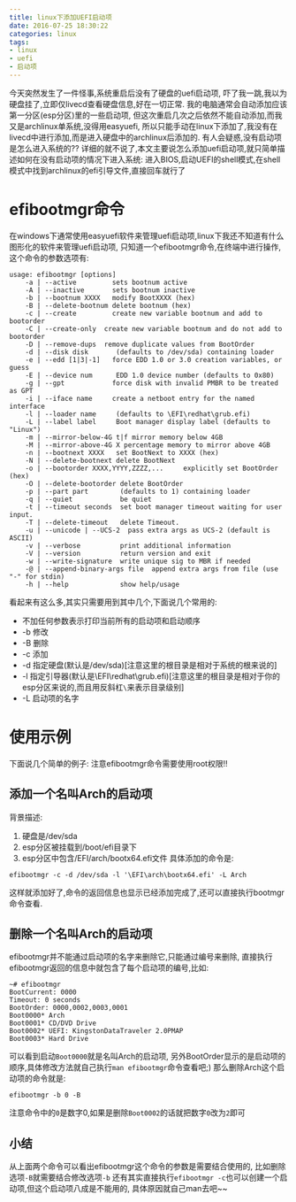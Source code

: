 ```yaml
---
title: linux下添加UEFI启动项
date: 2016-07-25 18:30:22
categories: linux
tags:
- linux
- uefi
- 启动项
---
```


今天突然发生了一件怪事,系统重启后没有了硬盘的uefi启动项,
吓了我一跳,我以为硬盘挂了,立即仅livecd查看硬盘信息,好在一切正常.
我的电脑通常会自动添加应该第一分区(esp分区)里的一些启动项,
但这次重启几次之后依然不能自动添加,而我又是archlinux单系统,没得用easyuefi,
所以只能手动在linux下添加了,我没有在livecd中进行添加,而是进入硬盘中的archlinux后添加的.
有人会疑惑,没有启动项是怎么进入系统的??
详细的就不说了,本文主要说怎么添加uefi启动项,就只简单描述如何在没有启动项的情况下进入系统:
进入BIOS,启动UEFI的shell模式,在shell模式中找到archlinux的efi引导文件,直接回车就行了

# efibootmgr命令
在windows下通常使用easyuefi软件来管理uefi启动项,linux下我还不知道有什么图形化的软件来管理uefi启动项,
只知道一个efibootmgr命令,在终端中进行操作,这个命令的参数选项有:
``` shell
usage: efibootmgr [options]
	-a | --active         sets bootnum active
	-A | --inactive       sets bootnum inactive
	-b | --bootnum XXXX   modify BootXXXX (hex)
	-B | --delete-bootnum delete bootnum (hex)
	-c | --create         create new variable bootnum and add to bootorder
	-C | --create-only	create new variable bootnum and do not add to bootorder
	-D | --remove-dups	remove duplicate values from BootOrder
	-d | --disk disk       (defaults to /dev/sda) containing loader
	-e | --edd [1|3|-1]   force EDD 1.0 or 3.0 creation variables, or guess
	-E | --device num      EDD 1.0 device number (defaults to 0x80)
	-g | --gpt            force disk with invalid PMBR to be treated as GPT
	-i | --iface name     create a netboot entry for the named interface
	-l | --loader name     (defaults to \EFI\redhat\grub.efi)
	-L | --label label     Boot manager display label (defaults to "Linux")
	-m | --mirror-below-4G t|f mirror memory below 4GB
	-M | --mirror-above-4G X percentage memory to mirror above 4GB
	-n | --bootnext XXXX   set BootNext to XXXX (hex)
	-N | --delete-bootnext delete BootNext
	-o | --bootorder XXXX,YYYY,ZZZZ,...     explicitly set BootOrder (hex)
	-O | --delete-bootorder delete BootOrder
	-p | --part part        (defaults to 1) containing loader
	-q | --quiet            be quiet
	-t | --timeout seconds  set boot manager timeout waiting for user input.
	-T | --delete-timeout   delete Timeout.
	-u | --unicode | --UCS-2  pass extra args as UCS-2 (default is ASCII)
	-v | --verbose          print additional information
	-V | --version          return version and exit
	-w | --write-signature  write unique sig to MBR if needed
	-@ | --append-binary-args file  append extra args from file (use "-" for stdin)
	-h | --help             show help/usage
```
看起来有这么多,其实只需要用到其中几个,下面说几个常用的:
*    不加任何参数表示打印当前所有的启动项和启动顺序
* -b 修改
* -B 删除
* -c 添加
* -d 指定硬盘(默认是/dev/sda)[注意这里的根目录是相对于系统的根来说的]
* -l 指定引导器(默认是\EFI\redhat\grub.efi)[注意这里的根目录是相对于你的esp分区来说的,而且用反斜杠`\`来表示目录级别]
* -L 启动项的名字

# 使用示例
下面说几个简单的例子:
注意efibootmgr命令需要使用root权限!!
## 添加一个名叫Arch的启动项
背景描述:
1. 硬盘是/dev/sda
2. esp分区被挂载到/boot/efi目录下
3. esp分区中包含/EFI/arch/bootx64.efi文件
具体添加的命令是:
``` shell
efibootmgr -c -d /dev/sda -l '\EFI\arch\bootx64.efi' -L Arch
```
这样就添加好了,命令的返回信息也显示已经添加完成了,还可以直接执行bootmgr命令查看.

## 删除一个名叫Arch的启动项
efibootmgr并不能通过启动项的名字来删除它,只能通过编号来删除,
直接执行efibootmgr返回的信息中就包含了每个启动项的编号,比如:
``` shell
~# efibootmgr
BootCurrent: 0000
Timeout: 0 seconds
BootOrder: 0000,0002,0003,0001
Boot0000* Arch
Boot0001* CD/DVD Drive 
Boot0002* UEFI: KingstonDataTraveler 2.0PMAP
Boot0003* Hard Drive
```
可以看到启动`Boot0000`就是名叫Arch的启动项,
另外BootOrder显示的是启动项的顺序,具体修改方法就自己执行`man efibootmgr`命令查看吧;)
那么删除Arch这个启动项的命令就是:
``` shell
efibootmgr -b 0 -B
```
注意命令中的`0`是数字0,如果是删除`Boot0002`的话就把数字`0`改为`2`即可

## 小结
从上面两个命令可以看出efibootmgr这个命令的参数是需要结合使用的,
比如删除选项`-B`就需要结合修改选项`-b`
还有其实直接执行`efibootmgr -c`也可以创建一个启动项,但这个启动项八成是不能用的,
具体原因就自己man去吧~~
